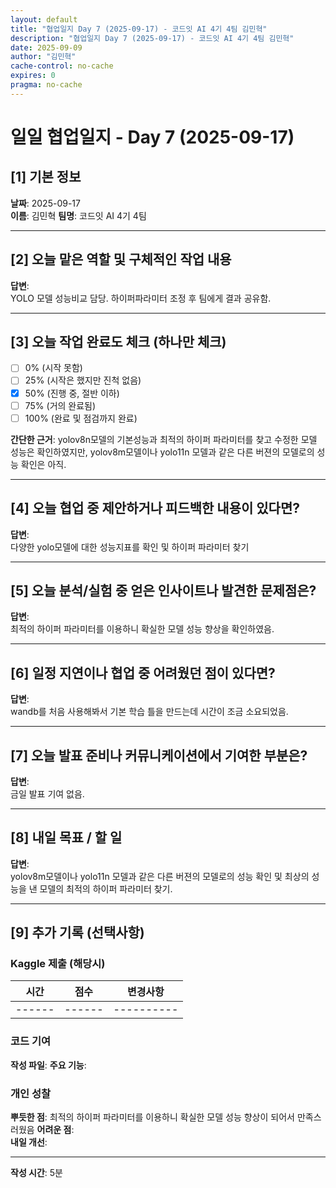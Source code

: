```yaml
---
layout: default
title: "협업일지 Day 7 (2025-09-17) - 코드잇 AI 4기 4팀 김민혁"
description: "협업일지 Day 7 (2025-09-17) - 코드잇 AI 4기 4팀 김민혁"
date: 2025-09-09
author: "김민혁"
cache-control: no-cache
expires: 0
pragma: no-cache
---
```


# 일일 협업일지 - Day 7 (2025-09-17)

## [1] 기본 정보
**날짜**: 2025-09-17  
**이름**: 김민혁 
**팀명**: 코드잇 AI 4기 4팀

---

## [2] 오늘 맡은 역할 및 구체적인 작업 내용
**답변**:  
YOLO 모델 성능비교 담당. 하이퍼파라미터 조정 후 팀에게 결과 공유함.

---

## [3] 오늘 작업 완료도 체크 (하나만 체크)
- [ ] 0% (시작 못함)
- [ ] 25% (시작은 했지만 진척 없음)  
- [x] 50% (진행 중, 절반 이하)
- [ ] 75% (거의 완료됨)
- [ ] 100% (완료 및 점검까지 완료)

**간단한 근거**: yolov8n모델의 기본성능과 최적의 하이퍼 파라미터를 찾고 수정한 모델 성능은 확인하였지만, yolov8m모델이나 yolo11n 모델과 같은 다른 버젼의 모델로의 성능 확인은 아직.

---

## [4] 오늘 협업 중 제안하거나 피드백한 내용이 있다면?
**답변**:  
다양한 yolo모델에 대한 성능지표를 확인 및 하이퍼 파라미터 찾기

---

## [5] 오늘 분석/실험 중 얻은 인사이트나 발견한 문제점은?
**답변**:  
최적의 하이퍼 파라미터를 이용하니 확실한 모델 성능 향상을 확인하였음.

---

## [6] 일정 지연이나 협업 중 어려웠던 점이 있다면?
**답변**:  
wandb를 처음 사용해봐서 기본 학습 틀을 만드는데 시간이 조금 소요되었음.

---

## [7] 오늘 발표 준비나 커뮤니케이션에서 기여한 부분은?
**답변**:  
금일 발표 기여 없음.

---

## [8] 내일 목표 / 할 일
**답변**:  
yolov8m모델이나 yolo11n 모델과 같은 다른 버젼의 모델로의 성능 확인 및 최상의 성능을 낸 모델의 최적의 하이퍼 파라미터 찾기. 

---

## [9] 추가 기록 (선택사항)

### Kaggle 제출 (해당시)
| 시간 | 점수 | 변경사항 |
|------|------|----------|
|------|------|----------|

### 코드 기여
**작성 파일**: 
**주요 기능**: 

### 개인 성찰 
**뿌듯한 점**: 최적의 하이퍼 파라미터를 이용하니 확실한 모델 성능 향상이 되어서 만족스러웠음
**어려운 점**:   
**내일 개선**: 

---

**작성 시간**: 5분